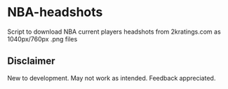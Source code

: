 # NBA-headshots

Script to download NBA current players headshots from 2kratings.com as 1040px/760px .png files

## Disclaimer

New to development. May not work as intended. Feedback appreciated.
